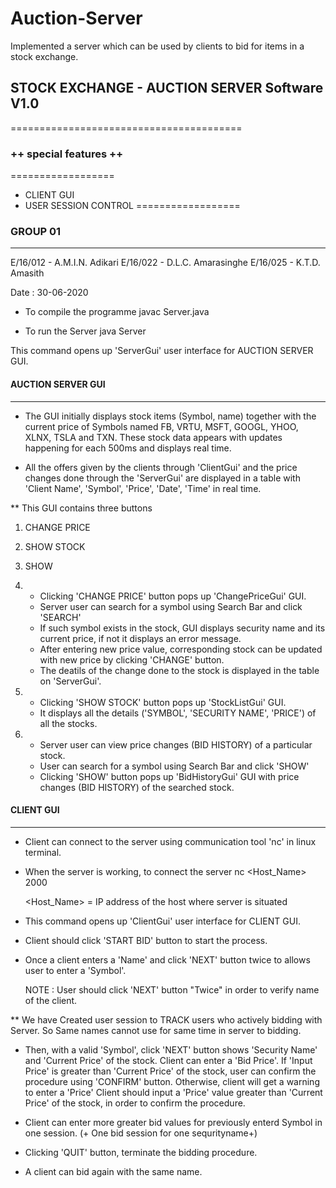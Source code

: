 # Auction-Server
Implemented a server which can be used by clients to bid for items in a stock exchange.

## STOCK EXCHANGE - AUCTION SERVER Software V1.0
========================================
### ++ special features ++   
==================
+ CLIENT GUI
+ USER SESSION CONTROL
==================

### GROUP 01
--------

E/16/012 - A.M.I.N. Adikari
E/16/022 - D.L.C. Amarasinghe
E/16/025 - K.T.D. Amasith

Date : 30-06-2020


* To compile the programme
	javac Server.java

* To run the Server
	java Server


This command opens up 'ServerGui' user interface for AUCTION SERVER GUI.


#### AUCTION SERVER GUI
------------------

* The GUI initially displays stock items (Symbol, name) together with the current price of Symbols named FB, VRTU, MSFT, GOOGL, YHOO, XLNX, TSLA and TXN. 
  These stock data appears with updates happening for each 500ms and displays real time.

* All the offers given by the clients through 'ClientGui' and the price changes done through the 'ServerGui' are displayed in a table with 'Client Name', 'Symbol', 'Price', 'Date', 'Time' in real time.

** This GUI contains three buttons

1. CHANGE PRICE
2. SHOW STOCK
3. SHOW

1. * Clicking 'CHANGE PRICE' button pops up 'ChangePriceGui' GUI.
   * Server user can search for a symbol using Search Bar and click 'SEARCH'
   * If such symbol exists in the stock, GUI displays security name and its current price, if not it displays an error message.
   * After entering new price value, corresponding stock can be updated with new price by clicking 'CHANGE' button.
   * The deatils of the change done to the stock is displayed in the table on 'ServerGui'.

2. * Clicking 'SHOW STOCK' button pops up 'StockListGui' GUI.
   * It displays all the details ('SYMBOL', 'SECURITY NAME', 'PRICE') of all the stocks.
   
3. * Server user can view price changes (BID HISTORY) of a particular stock.
   * User can search for a symbol using Search Bar and click 'SHOW'
   * Clicking 'SHOW' button pops up 'BidHistoryGui' GUI with price changes (BID HISTORY) of the searched stock.



#### CLIENT GUI
----------

* Client can connect to the server using communication tool 'nc' in linux terminal.

* When the server is working, to connect the server
	nc <Host_Name> 2000
	
	<Host_Name> = IP address of the host where server is situated

* This command opens up 'ClientGui' user interface for CLIENT GUI.

* Client should click 'START BID' button to start the process.

* Once a client enters a 'Name' and click 'NEXT' button twice to allows user to enter a 'Symbol'.

  NOTE : User should click 'NEXT' button "Twice" in order to verify name of the client.

** We have Created user session to TRACK users who actively bidding with Server. So Same names cannot
   use for same time in server to bidding.  

* Then, with a valid 'Symbol', click 'NEXT' button shows 'Security Name' and 'Current Price' of the stock.
  Client can enter a 'Bid Price'.
  If 'Input Price' is greater than 'Current Price' of the stock, user can confirm the procedure using 'CONFIRM'   button.
  Otherwise, client will get a warning to enter a 'Price'
  Client should input a 'Price' value greater than 'Current Price' of the stock, in order to confirm the procedure.

* Client can enter more greater bid values for previously enterd Symbol in one session.
   (+ One bid session for one sequrityname+)

* Clicking 'QUIT' button, terminate the bidding procedure.

* A client can bid again with the same name.

